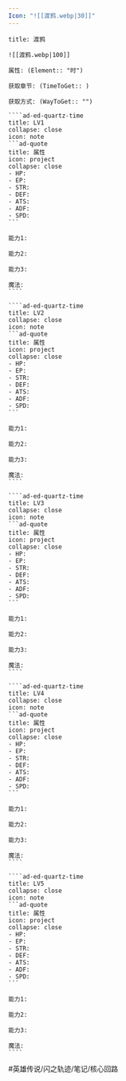 ```yaml
---
Icon: "![[渡鸦.webp|30]]"
---
```

`````ad-ed-quartz-time
title: 渡鸦

![[渡鸦.webp|100]]

属性: (Element:: "时")

获取章节: (TimeToGet:: )

获取方式: (WayToGet:: "")

````ad-ed-quartz-time
title: LV1
collapse: close
icon: note
```ad-quote
title: 属性
icon: project
collapse: close
- HP: 
- EP:
- STR:
- DEF:
- ATS:
- ADF:
- SPD:
```

能力1:

能力2:

能力3:

魔法: 
````

````ad-ed-quartz-time
title: LV2
collapse: close
icon: note
```ad-quote
title: 属性
icon: project
collapse: close
- HP: 
- EP:
- STR:
- DEF:
- ATS:
- ADF:
- SPD:
```

能力1:

能力2:

能力3:

魔法: 
````

````ad-ed-quartz-time
title: LV3
collapse: close
icon: note
```ad-quote
title: 属性
icon: project
collapse: close
- HP: 
- EP:
- STR:
- DEF:
- ATS:
- ADF:
- SPD:
```

能力1: 

能力2: 

能力3: 

魔法: 
````

````ad-ed-quartz-time
title: LV4
collapse: close
icon: note
```ad-quote
title: 属性
icon: project
collapse: close
- HP: 
- EP:
- STR:
- DEF:
- ATS:
- ADF:
- SPD:
```

能力1: 

能力2: 

能力3: 

魔法: 
````

````ad-ed-quartz-time
title: LV5
collapse: close
icon: note
```ad-quote
title: 属性
icon: project
collapse: close
- HP: 
- EP:
- STR:
- DEF:
- ATS:
- ADF:
- SPD:
```

能力1: 

能力2: 

能力3: 

魔法: 
````

`````

#英雄传说/闪之轨迹/笔记/核心回路 